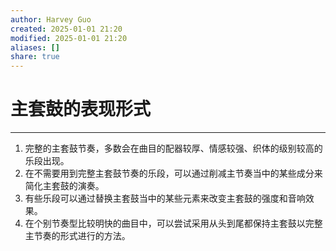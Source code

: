 ```yaml
---
author: Harvey Guo
created: 2025-01-01 21:20
modified: 2025-01-01 21:20
aliases: []
share: true
---
```

# 主套鼓的表现形式
---
1. 完整的主套鼓节奏，多数会在曲目的配器较厚、情感较强、织体的级别较高的乐段出现。
2. 在不需要用到完整主套鼓节奏的乐段，可以通过削减主节奏当中的某些成分来简化主套鼓的演奏。
3. 有些乐段可以通过替换主套鼓当中的某些元素来改变主套鼓的强度和音响效果。
4. 在个别节奏型比较明快的曲目中，可以尝试采用从头到尾都保持主套鼓以完整主节奏的形式进行的方法。
